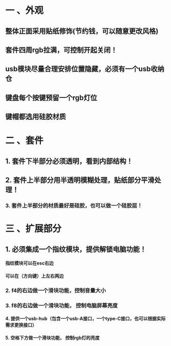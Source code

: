 # 一 、外观

## 整体正面采用贴纸修饰(节约钱，可以随意更改风格)

## 套件四周rgb拉满，可控制开起关闭！

## usb模块尽量合理安排位置隐藏，必须有一个usb收纳仓

## 键盘每个按键预留一个rgb灯位

## 键帽都选用硅胶材质

# 二 、套件

## 1. 套件下半部分必须透明，看到内部结构！

## 2. 套件上半部分用半透明模糊处理，贴纸部分平滑处理！

### 3. 套件上半部分的材质最好是硅胶，也可以做一个硅胶层！

# 三 、扩展部分

## 1. 必须集成一个指纹模块，提供解锁电脑功能！

#### 			指纹模块可以在esc右边

####  			可以在（方向键）上左右两边

### 2. f4的右边做一个滑块功能，控制音量大小

### 3. f8的右边做一个滑块功能， 控制电脑屏幕亮度

#### 4. 提供一个usb-hub（包含一个usb-A接口，一个type-C接口，也可以根据实际需求更换接口）

#### 5.  空格下方做一个滑块功能， 控制rgb灯的亮度 


